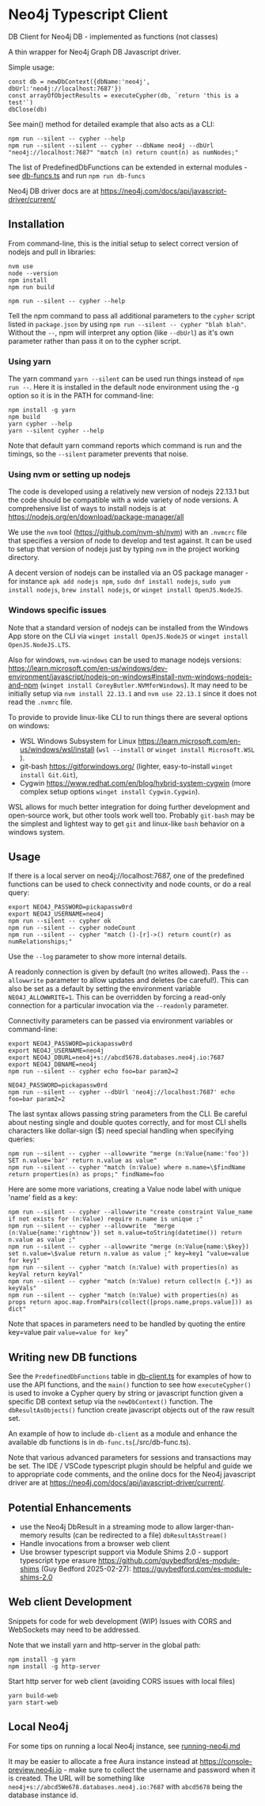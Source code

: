 # Neo4j Typescript Client
 
 DB Client for Neo4j DB - implemented as functions (not classes)

A thin wrapper for Neo4j Graph DB Javascript driver.

Simple usage:
```
const db = newDbContext({dbName:'neo4j', dbUrl:'neo4j://localhost:7687'})
const arrayOfObjectResults = executeCypher(db, `return 'this is a test'`)
dbClose(db)
```

See main() method for detailed example that also acts as a CLI:
```
npm run --silent -- cypher --help
npm run --silent --silent -- cypher --dbName neo4j --dbUrl "neo4j://localhost:7687" "match (n) return count(n) as numNodes;"
```

The list of PredefinedDbFunctions can be extended in external modules - see [db-funcs.ts](./src/db-funcs.ts) and run `npm run db-funcs`
 
Neo4j DB driver docs are at https://neo4j.com/docs/api/javascript-driver/current/

## Installation
From command-line, this is the initial setup to select correct version of nodejs and pull in libraries:
```
nvm use 
node --version
npm install
npm run build

npm run --silent -- cypher --help
```
Tell the npm command to pass all additional parameters to the  `cypher` script listed in `package.json` by using `npm run --silent -- cypher "blah blah"`.   Without the `--`, npm will interpret any option (like `--dbUrl`) as it's own parameter rather than pass it on to the cypher script.

### Using yarn
The yarn command `yarn --silent` can be used run things instead of `npm run --`.
Here it is installed in the default node environment using the -g option so it is in the PATH for command-line:
```
npm install -g yarn
npm build
yarn cypher --help
yarn --silent cypher --help
```
Note that default yarn command reports which command is run and the timings, so the `--silent` parameter prevents that noise.

### Using nvm or setting up nodejs
The code is developed using a relatively new version of nodejs 22.13.1 but the code should be compatible with a wide variety of node versions.  A comprehensive list of ways to install nodejs is at https://nodejs.org/en/download/package-manager/all 

We use the `nvm` tool (https://github.com/nvm-sh/nvm) with an `.nvmcrc` file that specifies a version of node to develop and test against. It can be used to setup that version of nodejs just by typing `nvm` in the project working directory.

A decent version of nodejs can be installed via an OS package manager - for instance `apk add nodejs npm`, `sudo dnf install nodejs`, `sudo yum install nodejs`, `brew install nodejs`, or `winget install OpenJS.NodeJS`.  

### Windows specific issues
Note that a standard version of nodejs can be installed from the Windows App store on the CLI via `winget install OpenJS.NodeJS` or `winget install OpenJS.NodeJS.LTS`.

Also for windows, `nvm-windows` can be used to manage nodejs versions: https://learn.microsoft.com/en-us/windows/dev-environment/javascript/nodejs-on-windows#install-nvm-windows-nodejs-and-npm (`winget install CoreyButler.NVMforWindows`).
It may need to be initially setup via `nvm install 22.13.1` and `nvm use 22.13.1` since it does not read the `.nvmrc` file.

To provide to provide linux-like CLI to run things there are several options on windows:
* WSL Windows Subsystem for Linux https://learn.microsoft.com/en-us/windows/wsl/install (`wsl --install` or `winget install Microsoft.WSL` ).
* git-bash https://gitforwindows.org/ (lighter, easy-to-install `winget install Git.Git`),
* Cygwin https://www.redhat.com/en/blog/hybrid-system-cygwin (more complex setup options `winget install Cygwin.Cygwin`).

 WSL allows for much better integration for doing further development and open-source work, but other tools work well too.  Probably `git-bash` may be the simplest and lightest way to get `git` and linux-like `bash` behavior on a windows system. 

## Usage
If there is a local server on neo4j://localhost:7687, one of the predefined functions can be used to check connectivity and node counts, or do a real query:
```
export NEO4J_PASSWORD=pickapassw0rd
export NEO4J_USERNAME=neo4j
npm run --silent -- cypher ok
npm run --silent -- cypher nodeCount
npm run --silent -- cypher "match ()-[r]->() return count(r) as numRelationships;"
```

Use the `--log` parameter to show more internal details.

A readonly connection is given by default (no writes allowed).  Pass the `--allowwrite` parameter to allow updates and deletes (be careful!).  This can also be set as a default by setting the environment variable `NEO4J_ALLOWWRITE=1`.
This can be overridden by forcing a read-only connection for a particular invocation via the `--readonly` parameter.

Connectivity parameters can be passed via environment variables or command-line:
```
export NEO4J_PASSWORD=pickapassw0rd
export NEO4J_USERNAME=neo4j
export NEO4J_DBURL=neo4j+s://abcd5678.databases.neo4j.io:7687
export NEO4J_DBNAME=neo4j
npm run --silent -- cypher echo foo=bar param2=2

NEO4J_PASSWORD=pickapassw0rd 
npm run --silent -- cypher --dbUrl 'neo4j://localhost:7687' echo foo=bar param2=2
```

The last syntax allows passing string parameters from the CLI.  Be careful about nesting single and double quotes correctly, and for most CLI shells characters like dollar-sign ($) need special handling when specifying queries:
```
npm run --silent -- cypher --allowwrite "merge (n:Value{name:'foo'}) SET n.value='bar' return n.value as value"
npm run --silent -- cypher "match (n:Value) where n.name=\$findName return properties(n) as props;" findName=foo
```

Here are some more variations, creating a Value node label with unique 'name' field as a key:
```
npm run --silent -- cypher --allowwrite "create constraint Value_name if not exists for (n:Value) require n.name is unique ;"
npm run --silent -- cypher --allowwrite  "merge (n:Value{name:'rightnow'}) set n.value=toString(datetime()) return n.value as value ;"
npm run --silent -- cypher --allowwrite "merge (n:Value{name:\$key}) set n.value=\$value return n.value as value ;" key=key1 "value=value for key1"
npm run --silent -- cypher "match (n:Value) with properties(n) as keyVal return keyVal"
npm run --silent -- cypher "match (n:Value) return collect(n {.*}) as keyVals"
npm run --silent -- cypher "match (n:Value) with properties(n) as props return apoc.map.fromPairs(collect([props.name,props.value])) as dict"
```
Note that spaces in parameters need to be handled by quoting the entire key=value pair `value=value for key`"


## Writing new DB functions
See the `PredefinedDbFunctions` table in [db-client.ts](./src/db-client.ts) for examples of how to use the API functions, and the `main()` function to see how `executeCypher()` is used to invoke a Cypher query by string or javascript function given a specific DB context setup via the `newDbContext()` function.   The `dbResultAsObjects()` function create javascript objects out of the raw result set.

An example of how to include `db-client` as a module and enhance the available db functions is in `db-func.ts`(./src/db-func.ts).

Note that various advanced parameters for sessions and transactions may be set.  The IDE / VSCode typescript plugin should be helpful and guide we to appropriate code comments, and the online docs for the Neo4j javascript driver are at https://neo4j.com/docs/api/javascript-driver/current/.

## Potential Enhancements
* use the Neo4j DbResult in a streaming mode to allow larger-than-memory results (can be redirected to a file) `dbResultAsStream()`
* Handle invocations from a browser web client
* Use browser typescript support via Module Shims 2.0 - support typescript type erasure https://github.com/guybedford/es-module-shims (Guy Bedford 2025-02-27): https://guybedford.com/es-module-shims-2.0

## Web client Development
Snippets for code for web development (WIP)
Issues with CORS and WebSockets may need to be addressed.

Note that we install yarn and http-server in the global path:
```
npm install -g yarn
npm install -g http-server
```

Start http server for web client (avoiding CORS issues with local files)
```
yarn build-web
yarn start-web
```

## Local Neo4j
For some tips on running a local Neo4j instance, see [running-neo4j.md](./running-neo4j.md)

 It may be easier to allocate a free Aura instance instead at https://console-preview.neo4j.io - make sure to collect the username and password when it is created.   The URL will be something like `neo4j+s://abcd5We678.databases.neo4j.io:7687` with `abcd5678` being the database instance id.
